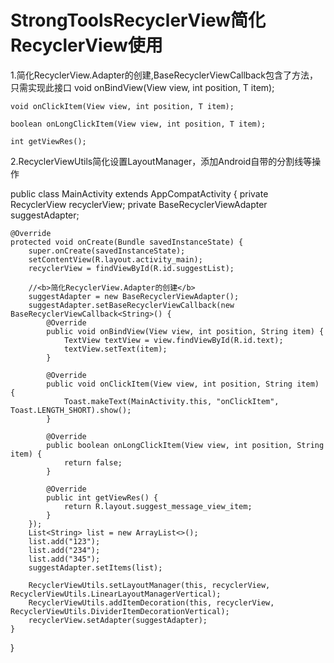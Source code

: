# StrongToolsRecyclerView简化RecyclerView使用

1.简化RecyclerView.Adapter的创建,BaseRecyclerViewCallback包含了方法，只需实现此接口
    void onBindView(View view, int position, T item);

    void onClickItem(View view, int position, T item);

    boolean onLongClickItem(View view, int position, T item);

    int getViewRes();

2.RecyclerViewUtils简化设置LayoutManager，添加Android自带的分割线等操作

public class MainActivity extends AppCompatActivity {
    private RecyclerView recyclerView;
    private BaseRecyclerViewAdapter suggestAdapter;

    @Override
    protected void onCreate(Bundle savedInstanceState) {
        super.onCreate(savedInstanceState);
        setContentView(R.layout.activity_main);
        recyclerView = findViewById(R.id.suggestList);
        
        //<b>简化RecyclerView.Adapter的创建</b>
        suggestAdapter = new BaseRecyclerViewAdapter();
        suggestAdapter.setBaseRecyclerViewCallback(new BaseRecyclerViewCallback<String>() {
            @Override
            public void onBindView(View view, int position, String item) {
                TextView textView = view.findViewById(R.id.text);
                textView.setText(item);
            }

            @Override
            public void onClickItem(View view, int position, String item) {
                Toast.makeText(MainActivity.this, "onClickItem", Toast.LENGTH_SHORT).show();
            }

            @Override
            public boolean onLongClickItem(View view, int position, String item) {
                return false;
            }

            @Override
            public int getViewRes() {
                return R.layout.suggest_message_view_item;
            }
        });
        List<String> list = new ArrayList<>();
        list.add("123");
        list.add("234");
        list.add("345");
        suggestAdapter.setItems(list);

        RecyclerViewUtils.setLayoutManager(this, recyclerView, RecyclerViewUtils.LinearLayoutManagerVertical);
        RecyclerViewUtils.addItemDecoration(this, recyclerView, RecyclerViewUtils.DividerItemDecorationVertical);
        recyclerView.setAdapter(suggestAdapter);
    }
}
